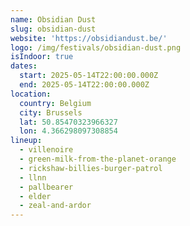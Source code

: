 ```yaml
---
name: Obsidian Dust
slug: obsidian-dust
website: 'https://obsidiandust.be/'
logo: /img/festivals/obsidian-dust.png
isIndoor: true
dates:
  start: 2025-05-14T22:00:00.000Z
  end: 2025-05-14T22:00:00.000Z
location:
  country: Belgium
  city: Brussels
  lat: 50.85470323966327
  lon: 4.366298097308854
lineup:
  - villenoire
  - green-milk-from-the-planet-orange
  - rickshaw-billies-burger-patrol
  - llnn
  - pallbearer
  - elder
  - zeal-and-ardor
---
```


